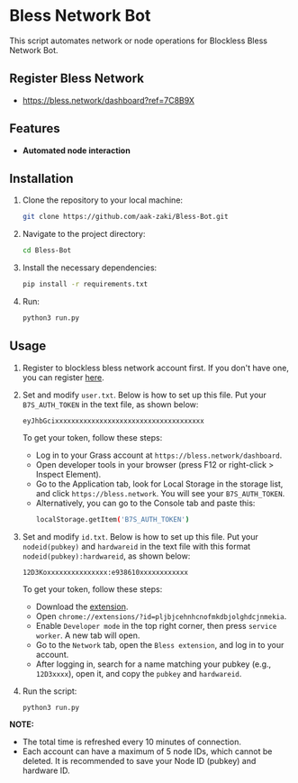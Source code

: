 # Bless Network Bot

This script automates network or node operations for Blockless Bless Network Bot.

## Register Bless Network

- https://bless.network/dashboard?ref=7C8B9X

## Features
- **Automated node interaction**

## Installation

1. Clone the repository to your local machine:
   ```bash
   git clone https://github.com/aak-zaki/Bless-Bot.git
   ```
2. Navigate to the project directory:
   ```bash
   cd Bless-Bot
   ```
3. Install the necessary dependencies:
   ```bash
   pip install -r requirements.txt
   ```
4. Run:
   ```bash
   python3 run.py
   ```

## Usage
1. Register to blockless bless network account first. If you don't have one, you can register [here](https://bless.network/dashboard?ref=A759PU).
2. Set and modify `user.txt`. Below is how to set up this file. Put your `B7S_AUTH_TOKEN` in the text file, as shown below:
   ```
   eyJhbGcixxxxxxxxxxxxxxxxxxxxxxxxxxxxxxxxxxxxx
   ```
   To get your token, follow these steps:
   - Log in to your Grass account at `https://bless.network/dashboard`.
   - Open developer tools in your browser (press F12 or right-click > Inspect Element).
   - Go to the Application tab, look for Local Storage in the storage list, and click `https://bless.network`. You will see your `B7S_AUTH_TOKEN`.
   - Alternatively, you can go to the Console tab and paste this:
     ```bash
     localStorage.getItem('B7S_AUTH_TOKEN')
     ```
3. Set and modify `id.txt`. Below is how to set up this file. Put your `nodeid(pubkey)` and `hardwareid` in the text file with this format `nodeid(pubkey):hardwareid`, as shown below:
   ```
   12D3Koxxxxxxxxxxxxxxx:e938610xxxxxxxxxxxx
   ```
   To get your token, follow these steps:
   - Download the [extension](https://chromewebstore.google.com/detail/bless/pljbjcehnhcnofmkdbjolghdcjnmekia).
   - Open `chrome://extensions/?id=pljbjcehnhcnofmkdbjolghdcjnmekia`.
   - Enable `Developer mode` in the top right corner, then press `service worker`. A new tab will open.
   - Go to the `Network` tab, open the `Bless extension`, and log in to your account.
   - After logging in, search for a name matching your pubkey (e.g., `12D3xxxx`), open it, and copy the `pubkey` and `hardwareid`.
   
4. Run the script:
   ```bash
   python3 run.py
   ```

**NOTE:**
- The total time is refreshed every 10 minutes of connection.
- Each account can have a maximum of 5 node IDs, which cannot be deleted. It is recommended to save your Node ID (pubkey) and hardware ID.

